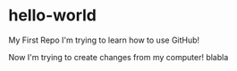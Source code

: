 # hello-world
My First Repo
I'm trying to learn how to use GitHub!

Now I'm trying to create changes from my computer!
blabla

